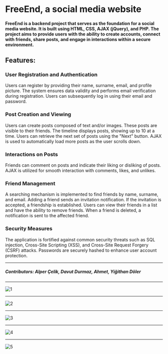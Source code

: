 # FreeEnd, a social media website

#### FreeEnd is a backend project that serves as the foundation for a social media website. It is built using HTML, CSS, AJAX (jQuery), and PHP. The project aims to provide users with the ability to create accounts, connect with friends, share posts, and engage in interactions within a secure environment.

## Features:
### User Registration and Authentication
Users can register by providing their name, surname, email, and profile picture. The system ensures data validity and performs email verification during registration. Users can subsequently log in using their email and password.
### Post Creation and Viewing
Users can create posts composed of text and/or images. These posts are visible to their friends. The timeline displays posts, showing up to 10 at a time. Users can retrieve the next set of posts using the "Next" button. AJAX is used to automatically load more posts as the user scrolls down.
### Interactions on Posts
Friends can comment on posts and indicate their liking or disliking of posts. AJAX is utilized for smooth interaction with comments, likes, and unlikes.
### Friend Management
A searching mechanism is implemented to find friends by name, surname, and email. Adding a friend sends an invitation notification. If the invitation is accepted, a friendship is established. Users can view their friends in a list and have the ability to remove friends. When a friend is deleted, a notification is sent to the affected friend.
### Security Measures
The application is fortified against common security threats such as SQL injection, Cross-Site Scripting (XSS), and Cross-Site Request Forgery (CSRF) attacks. Passwords are securely hashed to enhance user account protection.

---
##### Contributors: Alper Çelik, Davut Durmaz, Ahmet, Yiğithan Döler
---
![1](https://github.com/kOOnzTe/FreeEnd/assets/53222156/a55cb608-fe30-4b09-937a-bc48c2fcf443)

---

![2](https://github.com/kOOnzTe/FreeEnd/assets/53222156/ef008d26-7cdf-4d40-a0e9-93f2f3020d27)


---

![3](https://github.com/kOOnzTe/FreeEnd/assets/53222156/071ccf24-2adf-45a3-936f-29f09230aca6)


---

![4](https://github.com/kOOnzTe/FreeEnd/assets/53222156/16dd08c4-5322-424d-bfa2-41a26c847ac9)

---

![5](https://github.com/kOOnzTe/FreeEnd/assets/53222156/009d294d-390f-42b7-9e0e-9d0fb83fffce)
